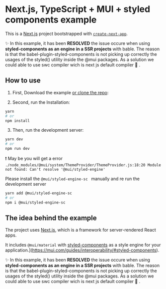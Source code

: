 # Next.js, TypeScript + MUI + styled components example

This is a [Next.js](https://nextjs.org/) project bootstrapped with [`create-next-app`](https://github.com/vercel/next.js/tree/canary/packages/create-next-app).

:sparkles: In this example, it has been **RESOLVED** the issue occure when using **styled-components as an engine in a SSR projects** with bable.
The reason is that the babel-plugin-styled-components is not picking up correctly the usages of the styled() utility inside the @mui packages.
As a solution we could able to use swc compiler wich is next js default compiler :rocket: .

## How to use

1. First, Download the example [or clone the repo](https://github.com/subodha/next-ssr-ts-swc-mui-sc-example.git):

2. Second, run the Installation:
```bash
yarn
# or
npm install
```

3. Then, run the development server:
```bash
yarn dev
# or
npm run dev
```

:exclamation: May be you will get a error 
`./node_modules/@mui/system/ThemeProvider/ThemeProvider.js:18:20
Module not found: Can't resolve '@mui/styled-engine'`

Please install the `@mui/styled-engine-sc ` manually and re run the development server

```bash
yarn add @mui/styled-engine-sc
# or
npm i @mui/styled-engine-sc
```



## The idea behind the example
<!-- #default-branch-switch -->

The project uses [Next.js](https://github.com/vercel/next.js), which is a framework for server-rendered React apps.

It includes `@mui/material` with [styled-components](https://styled-components.com/) as a style engine for your application.](https://mui.com/guides/interoperability/#styled-components).

:sparkles: In this example, it has been **RESOLVED** the issue occure when using **styled-components as an engine in a SSR projects** with bable.
The reason is that the babel-plugin-styled-components is not picking up correctly the usages of the styled() utility inside the @mui packages.
As a solution we could able to use swc compiler wich is next js default compiler :rocket: .
